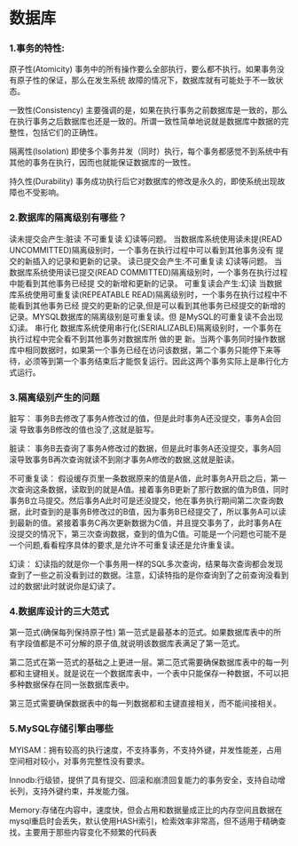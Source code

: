 # 数据库

### 1.事务的特性:

原子性(Atomicity)
事务中的所有操作要么全部执行，要么都不执行。如果事务没有原子性的保证，那么在发生系统 故障的情况下，数据库就有可能处于不一致状态。

一致性(Consistency)
主要强调的是，如果在执行事务之前数据库是一致的，那么在执行事务之后数据库也还是一致的。所谓一致性简单地说就是数据库中数据的完整性，包括它们的正确性。

隔离性(Isolation)
即使多个事务并发（同时）执行，每个事务都感觉不到系统中有其他的事务在执行，因而也就能保证数据库的一致性。

持久性(Durability)
事务成功执行后它对数据库的修改是永久的，即使系统出现故障也不受影响。

### 2.数据库的隔离级别有哪些？

读未提交会产生:脏读 不可重复读 幻读等问题。
当数据库系统使用读未提(READ UNCOMMITTED)隔离级别时，一个事务在执行过程中可以看到其他事务没有
提交的新插入的记录和更新的记录。
读已提交会产生:不可重复读 幻读等问题。
当数据库系统使用读已提交(READ COMMITTED)隔离级别时，一个事务在执行过程中能看到其他事务已经提
交的新增和更新的记录。
可重复读会产生:幻读
当数据库系统使用可重复读(REPEATABLE READ)隔离级别时，一个事务在执行过程中不能看到其他事务已经
提交的更新的记录,但是可以看到其他事务已经提交的新增的记录。MYSQL数据库的隔离级别是可重复读。但
是MySQL的可重复读不会出现幻读。
串行化
数据库系统使用串行化(SERIALIZABLE)隔离级别时，一个事务在执行过程中完全看不到其他事务对数据库所
做的更
新。当两个事务同时操作数据库中相同数据时，如果第一个事务已经在访问该数据，第二个事务只能停下来等
待，必须等到第一个事务结束后才能恢复运行。因此这两个事务实际上是串行化方式运行。

### 3.隔离级别产生的问题

脏写：
事务B去修改了事务A修改过的值，但是此时事务A还没提交，事务A会回滚 导致事务B修改的值也没了,这就是脏写。

脏读：
事务B去查询了事务A修改过的数据，但是此时事务A还没提交，事务A回滚导致事务B再次查询就读不到刚才事务A修改的数据,这就是脏读。

不可重复读：
假设缓存页里一条数据原来的值是A值，此时事务A开启之后，第一次查询这条数据，读取到的就是A值。接着事务B更新了那行数据的值为B值，同时事务B立马提交。然后事务A此时可是还没提交，他在事务执行期间第二次查询数据，此时查到的是事务B修改过的B值，因为事务B已经提交了，所以事务A可以读到最新的值。紧接着事务C再次更新数据为C值，并且提交事务了，此时事务A在没提交的情况下，第三次查询数据，查到的值为C值。可能是一个问题也可能不是一个问题,看看程序具体的要求,是允许不可重复读还是允许重复读。

幻读：
幻读指的就是你一个事务用一样的SQL多次查询，结果每次查询都会发现查到了一些之前没看到过的数据。注意，幻读特指的是你查询到了之前查询没看到过的数据!此时就说你是幻读了。

### 4.数据库设计的三大范式

第一范式(确保每列保持原子性) 第一范式是最基本的范式。如果数据库表中的所有字段值都是不可分解的原子值,就说明该数据库表满足了第一范式。

第二范式在第一范式的基础之上更进一层。第二范式需要确保数据库表中的每一列都和主键相关。就是说在一个数据库表中，一个表中只能保存一种数据，不可以把多种数据保存在同一张数据库表中。

第三范式需要确保数据表中的每一列数据都和主键直接相关，而不能间接相关。

### 5.MySQL存储引擎由哪些

MYISAM：拥有较高的执行速度，不支持事务，不支持外键，并发性能差，占用空间相对较小，对事务完整性没有要求。

Innodb:行级锁，提供了具有提交、回滚和崩溃回复能力的事务安全，支持自动增长列，支持外键约束，并发能力强。

Memory:存储在内容中，速度快，但会占用和数据量成正比的内存空间且数据在mysql重启时会丢失，默认使用HASH索引，检索效率非常高，但不适用于精确查找，主要用于那些内容变化不频繁的代码表